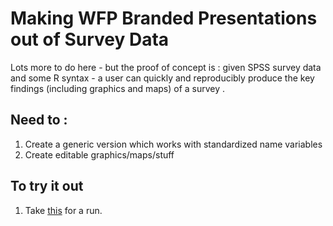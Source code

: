# Making WFP Branded Presentations out of Survey Data 

Lots more to do here - but the proof of concept is : given SPSS survey data and some R syntax - a user can quickly and reproducibly produce the key findings (including graphics and maps) of a survey .

## Need to :

1. Create a generic version which works with standardized name variables
2. Create editable graphics/maps/stuff

## To try it out

1.  Take [this](https://github.com/olanderb/SurveyData2PPT/blob/main/ENSApresentation_branded.Rmd) for a run.

